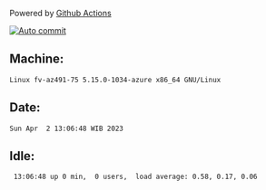Powered by [Github Actions](https://github.com/features/actions)

[![Auto commit](https://github.com/hiage/workstation/workflows/Auto%20commit/badge.svg)](https://github.com/hiage/workstation/actions?query=workflow%3A%22Auto+commit%22)

## Machine:
```
Linux fv-az491-75 5.15.0-1034-azure x86_64 GNU/Linux
```
## Date:
```
Sun Apr  2 13:06:48 WIB 2023
```
## Idle:
```
 13:06:48 up 0 min,  0 users,  load average: 0.58, 0.17, 0.06
```
